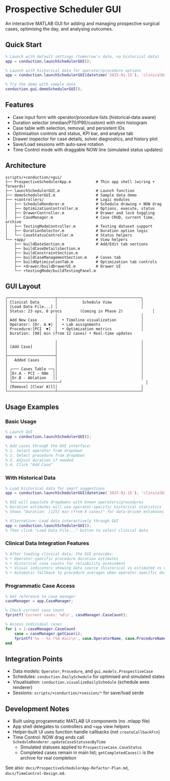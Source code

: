 # Prospective Scheduler GUI

An interactive MATLAB GUI for adding and managing prospective surgical cases, optimising the day, and analysing outcomes.

## Quick Start

```matlab
% Launch with default settings (tomorrow's date, no historical data)
app = conduction.launchSchedulerGUI();

% Launch with historical data for operator/procedure options
app = conduction.launchSchedulerGUI(datetime('2025-01-15'), 'clinicalData/procedures.xlsx');

% Try the demo with sample data
conduction.gui.demoSchedulerGUI();
```

## Features

- Case input form with operator/procedure lists (historical‑data aware)
- Duration selector (median/P70/P90/custom) with mini histogram
- Case table with selection, removal, and persistent IDs
- Optimisation controls and status, KPI bar, and analyse tab
- Drawer inspector for case details, solver diagnostics, and history plot
- Save/Load sessions with auto‑save rotation
- Time Control mode with draggable NOW line (simulated status updates)

## Architecture

```
scripts/+conduction/+gui/
├── ProspectiveSchedulerApp.m           # Thin app shell (wiring + forwards)
├── launchSchedulerGUI.m                # Launch function
├── demoSchedulerGUI.m                  # Sample data demo
├── +controllers/                       # Logic modules
│   ├── ScheduleRenderer.m              # Schedule drawing + NOW drag
│   ├── OptimizationController.m        # Options, execute, status
│   ├── DrawerController.m              # Drawer and lock toggling
│   ├── CaseManager.m                   # Case CRUD, current time, archive
│   ├── TestingModeController.m         # Testing dataset support
│   ├── DurationSelector.m              # Duration option logic
│   └── CaseStatusController.m          # Status helpers
└── +app/                               # View helpers
    ├── buildDateSection.m              # Add/Edit tab sections
    ├── buildCaseDetailsSection.m
    ├── buildConstraintSection.m
    ├── buildCaseManagementSection.m    # Cases tab
    ├── buildOptimizationTab.m          # Optimization tab controls
    ├── +drawer/buildDrawerUI.m         # Drawer UI
    └── +testingMode/buildTestingPanel.m
```

## GUI Layout

```
┌─────────────────────┬─────────────────────────────────────┐
│ Clinical Data       │           Schedule View             │
│ [Load Data File...] │                                     │
│ Status: 23 ops, 8 procs        (Coming in Phase 2)             │
│                     │                                     │
│ Add New Case        │  • Timeline visualization           │
│ Operator: [Dr. A ▼] │  • Lab assignments                  │
│ Procedure:[PCI  ▼]  │  • Optimization metrics             │
│ Duration: [90] min (from 12 cases) • Real-time updates                │
│                     │                                     │
│ [Add Case]          │                                     │
│                     │                                     │
├─────────────────────┤                                     │
│   Added Cases       │                                     │
│                     │                                     │
│ ┌─── Cases Table ──┐│                                     │
│ │Dr.A - PCI - 90m  ││                                     │
│ │Dr.B - Ablation   ││                                     │
│ └─────────────────────┘                                     │
│ [Remove] [Clear All]│                                     │
└─────────────────────┴─────────────────────────────────────┘
```

## Usage Examples

### Basic Usage
```matlab
% Launch GUI
app = conduction.launchSchedulerGUI();

% Add cases through the GUI interface:
% 1. Select operator from dropdown
% 2. Select procedure from dropdown
% 3. Adjust duration if needed
% 4. Click "Add Case"
```

### With Historical Data
```matlab
% Load historical data for smart suggestions
app = conduction.launchSchedulerGUI(datetime('2025-01-15'), 'clinicalData/procedures.xlsx');

% GUI will populate dropdowns with known operators/procedures
% Duration estimates will use operator-specific historical statistics
% Shows "Duration: [125] min (from 8 cases)" for data-driven estimates

% Alternative: Load data interactively through GUI
app = conduction.launchSchedulerGUI();
% Then click "Load Data File..." button to select clinical data
```

### Clinical Data Integration Features
```matlab
% After loading clinical data, the GUI provides:
% • Operator-specific procedure duration estimates
% • Historical case counts for reliability assessment
% • Visual indicators showing data source (historical vs estimated vs default)
% • Automatic fallback to procedure averages when operator-specific data unavailable
```

### Programmatic Case Access
```matlab
% Get reference to case manager
caseManager = app.CaseManager;

% Check current case count
fprintf('Current cases: %d\n', caseManager.CaseCount);

% Access individual cases
for i = 1:caseManager.CaseCount
    case = caseManager.getCase(i);
    fprintf('%s - %s (%d min)\n', case.OperatorName, case.ProcedureName, case.EstimatedDurationMinutes);
end
```

## Integration Points

- Data models: `Operator`, `Procedure`, and `gui.models.ProspectiveCase`
- Schedules: `conduction.DailySchedule` for optimised and simulated states
- Visualisation: `conduction.visualizeDailySchedule` (schedule axes renderer)
- Sessions: `scripts/+conduction/+session/*` for save/load serde

## Development Notes

- Built using programmatic MATLAB UI components (no .mlapp file)
- App shell delegates to controllers and `+app` view helpers
- Helper‑built UI uses function handle callbacks (not `createCallbackFcn`)
- Time Control: NOW drag ends call `ScheduleRenderer.updateCaseStatusesByTime`
  - Simulated statuses applied to `ProspectiveCase.CaseStatus`
  - Completed cases remain in main list; `getCompletedCases()` is the archive for real completion

See also: `docs/ProspectiveSchedulerApp-Refactor-Plan.md`, `docs/TimeControl-Design.md`.
